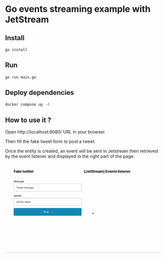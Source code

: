 # Go events streaming example with JetStream

## Install

```sh
go install
```

## Run

```sh
go run main.go
```

## Deploy dependencies

```sh
docker compose up -d
```

## How to use it ?

Open http://localhost:8080/ URL in your browser.

Then fill the fake tweet form to post a tweet.

Once the entity is created, an event will be sent in Jetstream then retrieved by the event listener and displayed in the right part of the page.

![example](example.gif)